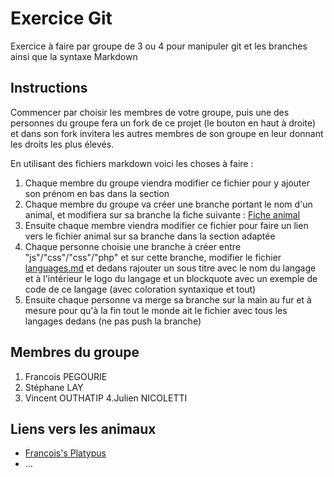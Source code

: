 # Exercice Git
Exercice à faire par groupe de 3 ou 4 pour manipuler git et les branches ainsi que la syntaxe Markdown

## Instructions

Commencer par choisir les membres de votre groupe, puis une des personnes du groupe fera un fork de ce projet (le bouton en haut à droite) et dans son fork invitera les autres membres de son groupe en leur donnant les droits les plus élevés.

En utilisant des fichiers markdown voici les choses à faire :

1. Chaque membre du groupe viendra modifier ce fichier pour y ajouter son prénom en bas dans la section 
2. Chaque membre du groupe va créer une branche portant le nom d'un animal, et modifiera sur sa branche la fiche suivante : [Fiche animal](animal.md)
3. Ensuite chaque membre viendra modifier ce fichier pour faire un lien vers le fichier animal sur sa branche dans la section adaptée
4. Chaque personne choisie une branche à créer entre "js"/"css"/"css"/"php" et sur cette branche, modifier le fichier [languages.md](languages.md)
et dedans rajouter un sous titre avec le nom du langage et à l'intérieur le logo du langage et un blockquote avec un exemple de code de ce langage (avec coloration syntaxique et tout)
5. Ensuite chaque personne va merge sa branche sur la main au fur et à mesure pour qu'à la fin tout le monde ait le fichier avec tous les langages dedans (ne pas push la branche)

## Membres du groupe
1. Francois PEGOURIE
2. Stéphane LAY
3. Vincent OUTHATIP
4.Julien NICOLETTI

## Liens vers les animaux

* [Francois's Platypus](https://github.com/thelostfire/hb-dwwm-2025-git-exo/blob/Platypus/animal.md)
* ...